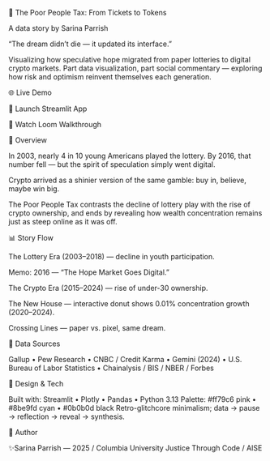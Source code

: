 🎰 The Poor People Tax: From Tickets to Tokens

A data story by Sarina Parrish

“The dream didn’t die — it updated its interface.”

Visualizing how speculative hope migrated from paper lotteries to digital crypto markets.
Part data visualization, part social commentary — exploring how risk and optimism reinvent themselves each generation.

🌐 Live Demo

🌟 Launch Streamlit App

🎥 Watch Loom Walkthrough

🧠 Overview

In 2003, nearly 4 in 10 young Americans played the lottery.
By 2016, that number fell — but the spirit of speculation simply went digital.

Crypto arrived as a shinier version of the same gamble:
buy in, believe, maybe win big.

The Poor People Tax contrasts the decline of lottery play with the rise of crypto ownership,
and ends by revealing how wealth concentration remains just as steep online as it was off.

📊 Story Flow

The Lottery Era (2003–2018) — decline in youth participation.

Memo: 2016 — “The Hope Market Goes Digital.”

The Crypto Era (2015–2024) — rise of under-30 ownership.

The New House — interactive donut shows 0.01% concentration growth (2020–2024).

Crossing Lines — paper vs. pixel, same dream.

🪩 Data Sources

Gallup • Pew Research • CNBC / Credit Karma • Gemini (2024) •
U.S. Bureau of Labor Statistics • Chainalysis / BIS / NBER / Forbes

🎨 Design & Tech

Built with: Streamlit • Plotly • Pandas • Python 3.13
Palette: #ff79c6 pink • #8be9fd cyan • #0b0b0d black
Retro-glitchcore minimalism; data → pause → reflection → reveal → synthesis.

💬 Author

✨Sarina Parrish — 2025 / Columbia University Justice Through Code / AISE
